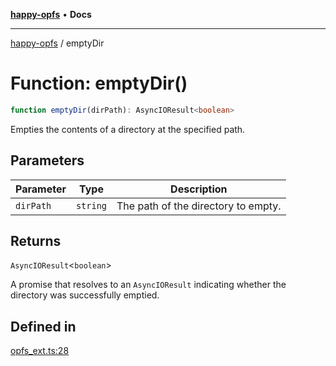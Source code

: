 [**happy-opfs**](../README.md) • **Docs**

***

[happy-opfs](../README.md) / emptyDir

# Function: emptyDir()

```ts
function emptyDir(dirPath): AsyncIOResult<boolean>
```

Empties the contents of a directory at the specified path.

## Parameters

| Parameter | Type | Description |
| ------ | ------ | ------ |
| `dirPath` | `string` | The path of the directory to empty. |

## Returns

`AsyncIOResult`\<`boolean`\>

A promise that resolves to an `AsyncIOResult` indicating whether the directory was successfully emptied.

## Defined in

[opfs\_ext.ts:28](https://github.com/JiangJie/happy-opfs/blob/0955d4be7b0440a9e0261193bc3c402389d8f518/src/fs/opfs_ext.ts#L28)
